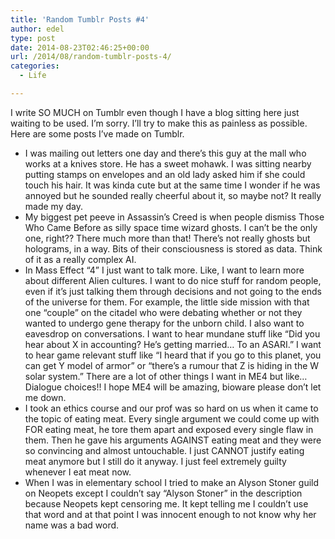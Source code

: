 ```yaml
---
title: 'Random Tumblr Posts #4'
author: edel
type: post
date: 2014-08-23T02:46:25+00:00
url: /2014/08/random-tumblr-posts-4/
categories:
  - Life

---
```

I write SO MUCH on Tumblr even though I have a blog sitting here just waiting to be used. I’m sorry. I’ll try to make this as painless as possible. Here are some posts I’ve made on Tumblr.

  * I was mailing out letters one day and there&#8217;s this guy at the mall who works at a knives store. He has a sweet mohawk. I was sitting nearby putting stamps on envelopes and an old lady asked him if she could touch his hair. It was kinda cute but at the same time I wonder if he was annoyed but he sounded really cheerful about it, so maybe not? It really made my day.
  * My biggest pet peeve in Assassin&#8217;s Creed is when people dismiss Those Who Came Before as silly space time wizard ghosts. I can’t be the only one, right?? There much more than that! There&#8217;s not really ghosts but holograms, in a way. Bits of their consciousness is stored as data. Think of it as a really complex AI.
  * In Mass Effect &#8220;4&#8221; I just want to talk more. Like, I want to learn more about different Alien cultures. I want to do nice stuff for random people, even if it’s just talking them through decisions and not going to the ends of the universe for them. For example, the little side mission with that one &#8220;couple&#8221; on the citadel who were debating whether or not they wanted to undergo gene therapy for the unborn child. I also want to eavesdrop on conversations. I want to hear mundane stuff like &#8220;Did you hear about X in accounting? He’s getting married&#8230; To an ASARI.&#8221; I want to hear game relevant stuff like &#8220;I heard that if you go to this planet, you can get Y model of armor&#8221; or &#8220;there’s a rumour that Z is hiding in the W solar system.&#8221; There are a lot of other things I want in ME4 but like&#8230; Dialogue choices!! I hope ME4 will be amazing, bioware please don’t let me down.
  * I took an ethics course and our prof was so hard on us when it came to the topic of eating meat. Every single argument we could come up with FOR eating meat, he tore them apart and exposed every single flaw in them. Then he gave his arguments AGAINST eating meat and they were so convincing and almost untouchable. I just CANNOT justify eating meat anymore but I still do it anyway. I just feel extremely guilty whenever I eat meat now.
  * When I was in elementary school I tried to make an Alyson Stoner guild on Neopets except I couldn’t say &#8220;Alyson Stoner&#8221; in the description because Neopets kept censoring me. It kept telling me I couldn’t use that word and at that point I was innocent enough to not know why her name was a bad word.

<ol class="footnote">
</ol>